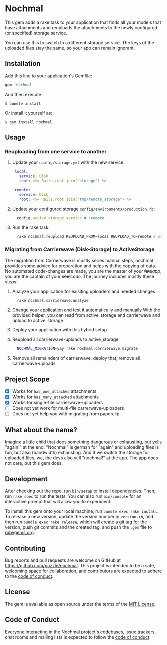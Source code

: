 # Nochmal

This gem adds a rake task to your application that finds all your models that have attachments and reuploads the attachments to the newly configured (or specified) storage service.

You can use this to switch to a different storage service. The keys of the uploaded files stay the same, so your app can remain ignorant.

## Installation

Add this line to your application's Gemfile:

```ruby
gem 'nochmal'
```

And then execute:

    $ bundle install

Or install it yourself as:

    $ gem install nochmal

## Usage

### Reuploading from one service to another

1. Update your `config/storage.yml` with the new service:
   ```yaml
    local:
      service: Disk
      root: <%= Rails.root.join("storage") %>

    remote:
      service: Disk
      root: <%= Rails.root.join("tmp/remote_storage") %>
   ```
1. Update your configured storage `config/environments/production.rb`:
   ```ruby
     config.active_storage.service = :remote
   ```
1. Run the rake task:
   ```bash
     rake nochmal:reupload REUPLOAD_FROM=local REUPLOAD_TO=remote # or rake nochmal:reupload[local,remote]
   ```

### Migrating from Carrierwave (Disk-Storage) to ActiveStorage

The migration from Carrierwave is mostly series manual steps, nochmal provides some advice for preparation and helps with the copying of data. No automated code-changes are made, you are the master of your ~~fate~~_app_, you are the captain of your ~~soul~~_code_. The journey includes mostly these steps:

1. Analyze your application for exisiting uploaders and needed changes
   ```bash
     rake nochmal:carrierwave:analyze
   ```
2. Change your application and test it automatically and manually
   With the provided helper, you can read from active_storage and carrierwave and upload to active_storage

3. Deploy your application with this hybrid setup

4. Reupload all carrierwave-uploads to active_storage
   ```bash
     NOCHMAL_MIGRATION=yay rake nochmal:carrierwave:migrate
	 ```
5. Remove all remainders of carrierwave, deploy that, remove all carrierwave-uploads

## Project Scope

- [x] Works for `has_one_attached` attachments
- [x] Works for `has_many_attached` attachments
- [x] Works for single-file carrierwave-uploaders
- [ ] Does not yet work for multi-file carrerwave-uploaders
- [ ] Does not yet help you with migrating from paperclip

## What about the name?

Imagine a little child that does something dangerous or exhausting, but yells "again!" at the end. "Nochmal" is german for "again" and uploading files is fun, but also (bandwidth) exhausting. And if we switch the storage for uploaded files, we, the devs also yell "nochmal!" at the app. The app does not care, but this gem does.

## Development

After checking out the repo, run `bin/setup` to install dependencies. Then, run `rake spec` to run the tests. You can also run `bin/console` for an interactive prompt that will allow you to experiment.

To install this gem onto your local machine, run `bundle exec rake install`. To release a new version, update the version number in `version.rb`, and then run `bundle exec rake release`, which will create a git tag for the version, push git commits and the created tag, and push the `.gem` file to [rubygems.org](https://rubygems.org).

## Contributing

Bug reports and pull requests are welcome on GitHub at https://github.com/puzzle/nochmal. This project is intended to be a safe, welcoming space for collaboration, and contributors are expected to adhere to the [code of conduct](https://github.com/puzzle/nochmal/blob/master/CODE_OF_CONDUCT.md).

## License

The gem is available as open source under the terms of the [MIT License](https://opensource.org/licenses/MIT).

## Code of Conduct

Everyone interacting in the Nochmal project's codebases, issue trackers, chat rooms and mailing lists is expected to follow the [code of conduct](https://github.com/puzzle/nochmal/blob/master/CODE_OF_CONDUCT.md).
